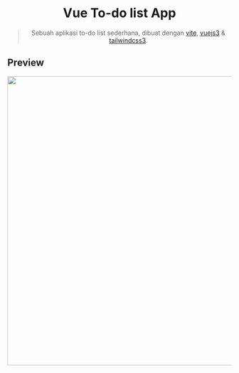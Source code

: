 <div align="center">

# Vue To-do list App  
> Sebuah aplikasi to-do list sederhana, dibuat dengan [vite](https://vitejs.dev), [vuejs3](https://vuejs.org) & [tailwindcss3](https://tailwindcss.com).
</div>

## Preview
<a href="https://vue-todoapp.rzkfyn.tech/">
  <img src="https://user-images.githubusercontent.com/69192505/177146227-33a80627-afe4-411b-82b1-e730e9a15f7e.png" width="650px">
</a>
